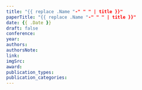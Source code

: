 ```yaml
---
title: "{{ replace .Name "-" " " | title }}"
paperTitle: "{{ replace .Name "-" " " | title }}"
date: {{ .Date }}
draft: false
conference:
year:
authors: 
authorsNote:
link:
imgSrc: 
award:
publication_types:
publication_categories:
---
```


